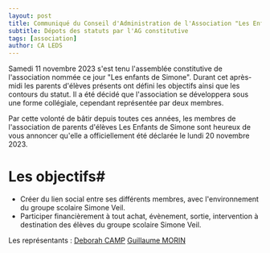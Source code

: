 ```yaml
---
layout: post
title: Communiqué du Conseil d'Administration de l'Association "Les Enfants de Simone"
subtitle: Dépots des statuts par l'AG constitutive
tags: [association]
author: CA LEDS
---
```


Samedi 11 novembre 2023 s'est tenu l'assemblée constitutive de l'association nommée ce jour "Les enfants de Simone". Durant cet après-midi les parents d'élèves présents ont défini les objectifs ainsi que les contours du statut. Il a été décidé que l'association se développera sous une forme collégiale, cependant représentée par deux membres.

Par cette volonté de bâtir depuis toutes ces années, les membres de l'association de parents d'élèves Les Enfants de Simone sont heureux de vous annoncer qu'elle a officiellement été déclarée le lundi 20 novembre 2023.

# Les objectifs# 

* Créer du lien social entre ses différents membres, avec l'environnement du groupe scolaire Simone Veil.
* Participer financièrement à tout achat, évènement, sortie, intervention à destination des élèves du groupe scolaire Simone Veil.

Les représentants :
[Deborah CAMP](mailto:contact@enfants-de-simone.org)
[Guillaume MORIN](mailto:contact@enfants-de-simone.org)
